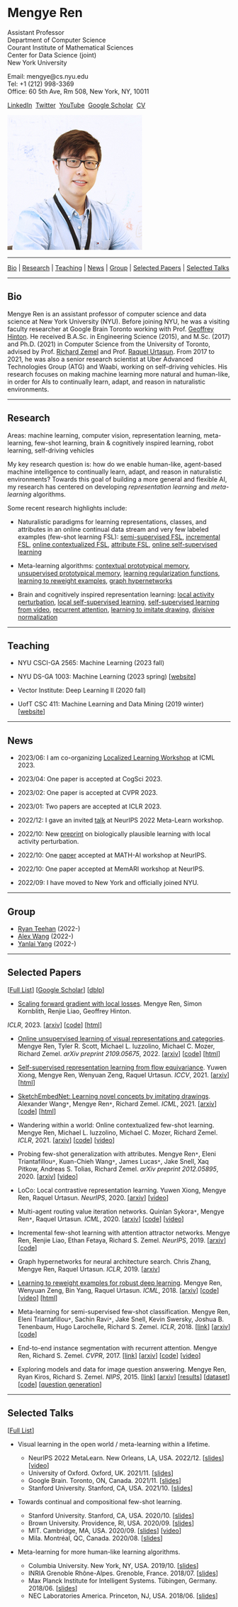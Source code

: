 <title>Mengye Ren</title>
<div class="ribbon">&nbsp;</div>
<div class="headdiv">
<div class="txt-panel">
<h1>Mengye Ren</h1>
<p><span class="title">Assistant Professor</span>
<br/>
Department of Computer Science
<br/>
Courant Institute of Mathematical Sciences
<br/>
Center for Data Science (joint)
<br/>
New York University</p>
<p>Email: mengye@cs.nyu.edu
<br/>Tel: +1 (212) 998-3369
<br/>Office: 60 5th Ave, Rm 508, New York, NY, 10011</p>
<p>
<a href="https://www.linkedin.com/in/mengye-ren-593b3546">LinkedIn</a>&nbsp;
<a href="https://twitter.com/mengyer">Twitter</a>&nbsp;
<!-- <a href="https://github.com/renmengye">GitHub</a>&nbsp; -->
<a href="https://www.youtube.com/@mengyetalks">YouTube</a>&nbsp;
<a href="https://scholar.google.com/citations?user=XcQ9WqMAAAAJ">Google
Scholar</a>&nbsp;
<a href="cv/cv_mengye_ren.pdf">CV</a>&nbsp;
<!-- <a href="http://blog.mengyer.com">Blog</a> -->
</p>
</div>
<div class="img-panel"><img class="round-pic" src="img/profile_pic3.jpg" /></div>
</div>
</div>

-------------------------------------------------------------------------------

<div class='nav-bar'>
<a href="#bio">Bio</a> |
<a href="#research">Research</a> |
<a href="#teaching">Teaching</a> |
<a href="#news">News</a> |
<a href="#group">Group</a> |
<!--<a href="#preprints">Preprints</a> |-->
<a href="#papers">Selected Papers</a> |
<!--<a href="#soft">Software</a> |-->
<a href="#talks">Selected Talks</a>
<!--<a href="#service">Service</a> -->
<!--<a href="#media">Media</a>-->
</div>

-------------------------------------------------------------------------------

## <a name="bio">Bio</a>

Mengye Ren is an assistant professor of computer science and data science at
New York University (NYU). Before joining NYU, he was a visiting faculty
researcher at Google Brain Toronto working with Prof. [Geoffrey
Hinton](https://www.cs.toronto.edu/~hinton/). He received B.A.Sc. in
Engineering Science (2015), and M.Sc. (2017) and Ph.D. (2021) in Computer
Science from the University of Toronto, advised by Prof. [Richard
Zemel](http://www.cs.toronto.edu/~zemel/) and Prof. [Raquel
Urtasun](http://www.cs.toronto.edu/~urtasun/). From 2017 to 2021, he was also a
senior research scientist at Uber Advanced Technologies Group (ATG) and Waabi,
working on self-driving vehicles. His research focuses on making machine
learning more natural and human-like, in order for AIs to continually learn,
adapt, and reason in naturalistic environments.

-------------------------------------------------------------------------------

## <a name="research">Research</a>

Areas: machine learning, computer vision, representation learning,
meta-learning, few-shot learning, brain & cognitively inspired learning, robot
learning, self-driving vehicles

My key research question is: how do we enable human-like, agent-based machine
intelligence to continually learn, adapt, and reason in naturalistic
environments? Towards this goal of building a more general and flexible AI, my
research has centered on developing *representation learning* and
*meta-learning* algorithms.

Some recent research highlights include:

* Naturalistic paradigms for learning representations, classes, and attributes
  in an online continual data stream and very few labeled examples (few-shot 
  learning FSL): 
  [semi-supervised FSL](https://arxiv.org/abs/1803.00676), 
  [incremental FSL](https://arxiv.org/abs/1810.07218), 
  [online contextualized FSL](https://arxiv.org/abs/2007.04546),
  [attribute FSL](https://arxiv.org/abs/2012.05895),
  [online self-supervised learning](https://arxiv.org/abs/2109.05675)

* Meta-learning algorithms:
  [contextual prototypical memory](https://arxiv.org/abs/2007.04546),
  [unsupervised prototypical memory](https://arxiv.org/abs/2109.05675),
  [learning regularization functions](https://arxiv.org/abs/1810.07218),
  [learning to reweight examples](https://arxiv.org/abs/1803.09050),
  [graph hypernetworks](https://arxiv.org/abs/1810.05749)

* Brain and cognitively inspired representation learning:
  [local activity perturbation](https://arxiv.org/abs/2210.03310),
  [local self-supervised learning](https://arxiv.org/abs/2008.01342),
  [self-supervised learning from video](https://arxiv.org/abs/2101.06553),
  [recurrent attention](https://arxiv.org/abs/1605.09410),
  [learning to imitate drawing](https://arxiv.org/abs/2009.04806),
  [divisive normalization](https://arxiv.org/abs/1611.04520)

-------------------------------------------------------------------------------

## <a name="teaching">Teaching</a>

* NYU CSCI-GA 2565: Machine Learning (2023 fall)

* NYU DS-GA 1003: Machine Learning (2023 spring) [[website](https://nyu-ds1003.github.io/spring2023)]

* Vector Institute: Deep Learning II (2020 fall)

* UofT CSC 411: Machine Learning and Data Mining (2019 winter)
[[website](teach/csc411_19s)]

-------------------------------------------------------------------------------

## <a name="news">News</a>

* 2023/06: I am co-organizing [Localized Learning Workshop](https://sites.google.com/view/localized-learning-workshop) at ICML 2023.

* 2023/04: One paper is accepted at CogSci 2023.

* 2023/02: One paper is accepted at CVPR 2023.

* 2023/01: Two papers are accepted at ICLR 2023.

* 2022/12: I gave an invited [talk](https://youtu.be/bYZ_lO8nNf0) at NeurIPS 2022 Meta-Learn workshop.

* 2022/10: New [preprint](https://arxiv.org/abs/2210.03310) on biologically
  plausible learning with local activity perturbation.

* 2022/10: One [paper](https://arxiv.org/abs/2210.02615) accepted at MATH-AI workshop at NeurIPS.

* 2022/10: One paper accepted at MemARI workshop at NeurIPS.

* 2022/09: I have moved to New York and officially joined NYU.

<!-- * 2022/07: One [paper](https://www.ecva.net/papers/eccv_2022/papers_ECCV/papers/136990259.pdf) accepted at ECCV 2022.

* 2022/01: I started working at Google Brain Toronto as a visiting faculty researcher.

* 2021/11: I will visit the University of Oxford and give a talk on Nov 17, 2021.

* 2021/10: I will visit Stanford University and give a talk on Oct 20, 2021.

* 2021/10: I defended my Ph.D. thesis ["Open World Machine Learning with
  Limited Labeled
  Data"](https://tspace.library.utoronto.ca/bitstream/1807/123215/2/Ren_Mengye_202206_PhD_thesis.pdf)
  on Oct 19, 2021.

* 2021/09: Two papers [[1](https://arxiv.org/abs/2104.03956),
  [2](https://arxiv.org/abs/2101.06784)] are accepted at CoRL 2021.

* 2021/07: Two papers [[1](https://arxiv.org/abs/2101.06553),
  [2](https://arxiv.org/abs/2101.06560)] are accepted at ICCV 2021.

* 2021/05: I will join as an assistant professor at [NYU Courant Computer
  Science](https://cs.nyu.edu/home/index.html) and [Center for Data
  Science](https://cds.nyu.edu) starting Sept 2022.

* 2021/05: One [paper](https://arxiv.org/abs/2009.04806) is accepted at ICML 2021.

* 2021/02: Two papers [[1](https://arxiv.org/abs/2101.06549),
  [2](https://arxiv.org/abs/2101.06541)] are accepted at CVPR 2021.

* 2021/02: One [paper](https://arxiv.org/abs/2011.01153) is accepted at ICRA 2021.

* 2021/01: Two papers [[1](https://arxiv.org/abs/2007.04546),
  [2](https://arxiv.org/abs/2010.07140)] are accepted at ICLR 2021.

* 2020/10: One [paper](https://arxiv.org/abs/2011.05289) is accepted at CoRL 2020.

* 2020/09: One [paper](https://arxiv.org/abs/2008.01342) is accepted at NeurIPS 2020.

* 2020/09: I will visit Stanford University and give a talk on Oct 12, 2020.

* 2020/09: I will visit Brown University and give a talk on Sept 25, 2020.

* 2020/08: I will visit [MIT](https://sites.google.com/view/visionseminar) and
  give a talk on Sept 22, 2020.

* 2020/08: I will give a talk at [Mila](https://mila.quebec/en/cours/rdv) on
  Aug 28, 2020. -->

<!-- * 2020/07: One [paper](https://arxiv.org/abs/2008.05930) is accepted at ECCV 2020.

* 2020/07: One [paper](https://arxiv.org/abs/2008.05927) is accepted at IROS 2020.

* 2020/06: One [paper](https://arxiv.org/abs/2007.05096) is accepted at ICML 2020.

* 2020/02: One [paper](https://arxiv.org/abs/2004.00543) is accepted at CVPR 2020.

* 2019/09: One [paper](https://arxiv.org/abs/1910.11296) is accepted at CoRL 2019.

* 2019/09: One [paper](https://arxiv.org/abs/1810.07218) is accepted at NeurIPS 2019.

* 2019/09: I will visit [Columbia University](http://stat.columbia.edu/student-seminar-fall-2019) in
  NYC on Oct 9, 2019.

* 2019/06: One [paper](https://arxiv.org/abs/1910.04586) is accepted at IROS 2019.

* 2018/12: One [paper](https://arxiv.org/abs/1810.05749) is accepted at ICLR 2019.

* 2018/10: I will be teaching CSC 411 (Machine Learning and Data Mining) in the winter semester of 2019. [[course website](teach/csc411_19s)]

* 2018/06: I will visit INRIA Grenoble Rhône-Alpes and give a talk on July 19, 2018.

* 2018/06: I will visit TU Berlin on July 16, 2018.

* 2018/05: I will visit NEC lab in Princeton, NJ and give a talk on June 4, 2018.

* 2018/04: I will visit the University of Tübingen and MPI for Intelligent Systems from June 25 to
  July 20, 2018.
 -->

----------------------------------------------------------------------------

## <a name="group">Group</a>

* [Ryan Teehan](https://rteehas.github.io/) (2022-)
* [Alex Wang](https://www.cs.toronto.edu/~alexw/) (2022-)
* [Yanlai Yang](https://yanlai00.github.io/) (2022-)

----------------------------------------------------------------------------

## <a name="papers">Selected Papers</a>
[[Full List](research)]
[[Google Scholar](https://scholar.google.com/citations?user=XcQ9WqMAAAAJ)]
[[dblp](https://dblp.org/pers/hd/r/Ren:Mengye)]

* [Scaling forward gradient with local losses](research/2023/scaling-forward-gradient-with-local-losses).
Mengye Ren, Simon Kornblith, Renjie Liao, Geoffrey Hinton.
<!-- *arXiv preprint 2210.03310*, 2022. -->
*ICLR*, 2023.
[[arxiv](https://arxiv.org/abs/2210.03310)]
[[code](https://github.com/google-research/google-research/tree/master/local_forward_gradient)]
[[html](research/2023/scaling-forward-gradient-with-local-losses)]

* [Online unsupervised learning of visual representations and categories](research/2022/online-unsupervised-learning-of-visual-representations-and-categories).
Mengye Ren, Tyler R. Scott, Michael L. Iuzzolino, Michael C. Mozer, Richard Zemel.
*arXiv preprint 2109.05675*, 2022.
[[arxiv](https://arxiv.org/abs/2109.05675)]
[[code](https://github.com/renmengye/online-unsup-proto-net)]
[[html](research/2022/online-unsupervised-learning-of-visual-representations-and-categories)]

* [Self-supervised representation learning from flow equivariance](research/2021/self-supervised-representation-learning-from-flow-equivariance).
Yuwen Xiong, Mengye Ren, Wenyuan Zeng, Raquel Urtasun.
*ICCV*, 2021.
[[arxiv](https://arxiv.org/abs/2101.06553)]
[[html](research/2021/self-supervised-representation-learning-from-flow-equivariance)]

* [SketchEmbedNet: Learning novel concepts by imitating drawings](research/2021/sketch-embed-net-learning-novel-concepts-by-imitating-drawings).
Alexander Wang``*``, Mengye Ren``*``, Richard Zemel.
*ICML*, 2021.
[[arxiv](https://arxiv.org/abs/2009.04806)]
[[code](https://github.com/alexnwang/SketchEmbedNet-public)]
[[html](research/2021/sketch-embed-net-learning-novel-concepts-by-imitating-drawings)]

* Wandering within a world: Online contextualized few-shot learning.
Mengye Ren, Michael L. Iuzzolino, Michael C. Mozer, Richard Zemel.
*ICLR*, 2021.
[[arxiv](https://arxiv.org/abs/2007.04546)]
[[code](https://github.com/renmengye/oc-fewshot-public)]
[[video](https://slideslive.com/38931573/wandering-within-a-world-online-contextualized-fewshot-learning)]

* Probing few-shot generalization with attributes.
Mengye Ren``*``, Eleni Triantafillou``*``, Kuan-Chieh Wang``*``, James Lucas``*``, Jake Snell, Xaq Pitkow, Andreas S. Tolias, Richard Zemel.
*arXiv preprint 2012.05895*, 2020.
[[arxiv](https://arxiv.org/abs/2012.05895)]
[[video](https://slideslive.at/38941548/flexible-fewshot-learning-of-contextual-similarities)]

* LoCo: Local contrastive representation learning.
Yuwen Xiong, Mengye Ren, Raquel Urtasun.
*NeurIPS*, 2020.
[[arxiv](https://arxiv.org/abs/2008.01342)]
[[video](https://slideslive.com/38936405/loco-local-contrastive-representation-learning)]

* Multi-agent routing value iteration networks.
Quinlan Sykora``*``, Mengye Ren``*``, Raquel Urtasun.
*ICML*, 2020.
[[arxiv](https://arxiv.org/abs/2007.05096)]
[[code](https://github.com/uber-research/MARVIN)]
[[video](https://slideslive.com/38927801/multiagent-routing-value-iteration-network-marvin)]

* Incremental few-shot learning with attention attractor networks.
Mengye Ren, Renjie Liao, Ethan Fetaya, Richard S. Zemel.
*NeurIPS*, 2019.
[[arxiv](https://arxiv.org/abs/1810.07218)]
[[code](https://github.com/renmengye/inc-few-shot-attractor-public)]

* Graph hypernetworks for neural architecture search.
Chris Zhang, Mengye Ren, Raquel Urtasun.
*ICLR*, 2019.
[[arxiv](https://arxiv.org/abs/1810.05749)]

* [Learning to reweight examples for robust deep learning](research/2018/learning-to-reweight-examples-for-robust-deep-learning).
Mengye Ren, Wenyuan Zeng, Bin Yang, Raquel Urtasun.
*ICML*, 2018.
[[arxiv](https://arxiv.org/abs/1803.09050)]
[[code](https://github.com/uber-research/learning-to-reweight-examples)]
[[video](https://vimeo.com/287808016)]
[[html](research/2018/learning-to-reweight-examples-for-robust-deep-learning)]

* Meta-learning for semi-supervised few-shot classification.
Mengye Ren, Eleni Triantafillou``*``, Sachin Ravi``*``, Jake Snell, Kevin
Swersky, Joshua B. Tenenbaum, Hugo Larochelle, Richard S. Zemel.
*ICLR*, 2018.
[[link](research/fewshotssl/index.html)]
[[arxiv](https://arxiv.org/abs/1803.00676)]
[[code](https://github.com/renmengye/few-shot-ssl-public)]

* End-to-end instance segmentation with recurrent attention.
Mengye Ren, Richard S. Zemel.
*CVPR*, 2017.
[[link](research/recattend/index.html)]
[[arxiv](https://arxiv.org/abs/1605.09410)]
[[code](https://github.com/renmengye/rec-attend-public)]
[[video](https://www.youtube.com/watch?v=oHgUowLph7E)]

* Exploring models and data for image question answering.
Mengye Ren, Ryan Kiros, Richard S. Zemel.
*NIPS*, 2015.
[[link](research/imageqa/index.html)]
[[arxiv](https://arxiv.org/abs/1505.02074)]
[[results](research/imageqa/results)]
[[dataset](research/imageqa/data/cocoqa)]
[[code](https://github.com/renmengye/imageqa-public)]
[[question generation](https://github.com/renmengye/imageqa-qgen)]


<!--
## <a name="soft">Software</a>
* Forward-mode automatic differentiation for TensorFlow.
[[github]](https://github.com/renmengye/tensorflow-forward-ad)

* Python-based light weight pipeline scheduler for slurm jobs.
[[github]](https://github.com/renmengye/pysched)

* Deep Dashboard: Visualize training process in real time.
[[github](https://github.com/renmengye/deep-dashboard)]
-->

-------------------------------------------------------------------------------

## <a name="talks">Selected Talks</a>

[[Full List](talks)]

* Visual learning in the open world / meta-learning within a lifetime.
    * NeurIPS 2022 MetaLearn. New Orleans, LA, USA. 2022/12.
    [[slides](https://drive.google.com/file/d/1gA968oKiO1ufAtX3ogGsQbqJVkW0ztry/view?usp=sharing)] [[video](https://youtu.be/bYZ_lO8nNf0)]
    * University of Oxford. Oxford, UK. 2021/11.
    [[slides](https://drive.google.com/file/d/10_vWl_ETc_dNXFNcyt6Ft-4uvRyxaLAM/view?usp=sharing)]
    * Google Brain. Toronto, ON, Canada. 2021/11.
    [[slides](https://drive.google.com/file/d/10AQdRPe6va2-FxCrPM3bhqKW3FMRvMHU/view?usp=sharing)]
    * Stanford University. Stanford, CA, USA. 2021/10.
    [[slides](https://drive.google.com/file/d/10-WWd-GQ3Udf_IL_d6TIlq738tj_MKtt/view?usp=sharing)]

* Towards continual and compositional few-shot learning.
    * Stanford University. Stanford, CA, USA. 2020/10.
    [[slides](https://drive.google.com/file/d/1Y8jXp0wTlWqn9pBE97btRJX7FutQOqP1/view?usp=sharing)]
    * Brown University. Providence, RI, USA. 2020/09.
    [[slides](https://drive.google.com/file/d/1GjiRkDnMol3PdoxLKb5q7Oy4rDMnC0kT/view?usp=sharing)]
    * MIT. Cambridge, MA, USA. 2020/09.
    [[slides](https://drive.google.com/file/d/16GXux_cX6AahqQ2yLQIWtEP8AdpDKezA/view?usp=sharing)]
    [[video](https://www.youtube.com/watch?v=PhKBAkINm40)]
    * Mila. Montréal, QC, Canada. 2020/08.
    [[slides](https://drive.google.com/file/d/1LNXPTJEPhzK-wNPJrev-9EaButZrYRfr/view?usp=sharing)]

* Meta-learning for more human-like learning algorithms.
    * Columbia University. New York, NY, USA. 2019/10.
    [[slides](https://drive.google.com/file/d/1S6HgdAMx8_QYz5hcSf4B7tj_ZzwDd1t_/view?usp=sharing)]
    * INRIA Grenoble Rhône-Alpes. Grenoble, France. 2018/07.
    [[slides](https://drive.google.com/file/d/1ePaNOzThOL_F7B5SZPPNWpj2IkXcNdkE/view?usp=sharing)]
    * Max Planck Institute for Intelligent Systems. Tübingen, Germany. 2018/06.
    [[slides](https://drive.google.com/file/d/1nUqYGh1QKv5eyXsEStBo4bf5pQRbhFsF/view?usp=sharing)]
    * NEC Laboratories America. Princeton, NJ, USA. 2018/06.
    [[slides](https://drive.google.com/file/d/14_H34NgmQ6NN8XJkn_lwK_awrypUdQvv/view?usp=sharing)]

<!-- * A tutorial on few-shot learning and unsupervised representation learning.
Vector Institute. Toronto, ON, Canada. 2021/01. -->

<!--
## <a name="talks">Talks</a>

* A tutorial on few-shot learning and unsupervised representation learning.
Vector Institute. Toronto, ON, Canada. 2021/01.

* How can we apply few-shot learning?
Vector Institute. Toronto, ON, Canada. 2020/10.

* Towards continual and compositional few-shot learning.
Stanford University. Stanford, CA, USA. 2020/10.

* Towards continual and compositional few-shot learning.
Brown University. Providence, RI, USA. 2020/09.

* Towards continual and compositional few-shot learning.
MIT. Cambridge, MA, USA. 2020/09.

* Towards continual and compositional few-shot learning.
Mila. Montréal, Québec, Canada. 2020/08.

* Towards continual and compositional few-shot learning.
Uber ATG. Toronto, Ontario, Canada. 2020/08.

* Wandering within a world: Online contextualized few-shot learning.
Google Brain. Montréal, Québec, Canada. 2020/08.

* Wandering within a world: Online contextualized few-shot learning.
ICML 2020 Lifelong Learning Workshop. Virtual webinar. 2020/07.
[[slides](https://drive.google.com/file/d/1SJusk2ILF-I3q3RGSU2nEz_6BYG6GY_Q/view?usp=sharing)]

* Wandering within a world: Online contextualized few-shot learning.
ICML 2020 Continual Learning Workshop. Virtual webinar. 2020/07.
[[slides](https://drive.google.com/file/d/1HhXSVx7pJsSp1LO7W880BqMZfFSo48od/view?usp=sharing)]

* Jointly learnable behavior and trajectory planning for self-driving vehicles.
IROS 2019. Macau, China. 2019/11.
[[slides](https://drive.google.com/file/d/1QzrgV5uHaoEpEMUrbPrlHE_nERHfuNvT/view?usp=sharing)]

* Meta-learning for more human-like learning algorithms.
Columbia University, Department of Statistics. New York, NY, USA. 2019/10.
[[slides](https://drive.google.com/file/d/1S6HgdAMx8_QYz5hcSf4B7tj_ZzwDd1t_/view?usp=sharing)]

* Learning to reweight examples for robust deep learning.
CIFAR deep learning and reinforcement learning summer school. Toronto, Ontario, Canada. 2018/08.
[[slides](https://drive.google.com/file/d/1jWGJHjpFwjMeHrAtx6vMJ2yg973_hx3t/view?usp=sharing)]

* Meta-learning for weakly supervised learning.
INRIA Grenoble Rhône-Alpes. Grenoble, France. 2018/07.
[[slides](https://drive.google.com/file/d/1ePaNOzThOL_F7B5SZPPNWpj2IkXcNdkE/view?usp=sharing)]

* Learning to reweight examples for robust deep learning. ICML 2018. Stockholm, Sweden. 2018/07.
[[slides](https://drive.google.com/file/d/1jWGJHjpFwjMeHrAtx6vMJ2yg973_hx3t/view?usp=sharing)]
[[video](https://vimeo.com/287808016)]

* Meta-learning and learning to reweight examples.
Max Planck Institute for Intelligent Systems. Tübingen, Germany. 2018/06.
[[slides](https://drive.google.com/file/d/1nUqYGh1QKv5eyXsEStBo4bf5pQRbhFsF/view?usp=sharing)]

* Meta-learning for weakly supervised learning.
NEC Laboratories America. Princeton, NJ, USA. 2018/06.
[[slides](https://drive.google.com/file/d/14_H34NgmQ6NN8XJkn_lwK_awrypUdQvv/view?usp=sharing)]

* SBNet: Sparse blocks network for fast inference.
Borealis AI Lab. Toronto, ON, Canada. 2018/02.
[[slides](https://docs.google.com/presentation/d/1mTo8Dv3BjQwh2lNerLnwQgsa4YTrDb-O8kkAN4lcCI4/edit?usp=sharing)]

* Meta-learning for semi-supervised few-shot classification.
Vector Institute. Toronto, ON, Canada. 2017/11.
[[slides](https://docs.google.com/presentation/d/16im80t2tl1mJHyvTrgMmqqWbCvPBBCmALK4tbTJFq-o/edit?usp=sharing)]

* End-to-end instance segmentation with recurrent attention.
CVPR 2017. Honolulu, HI, USA. 2017/07.
[[video](https://www.youtube.com/watch?v=oHgUowLph7E)]

* Sequence-to-sequence deep learning with recurrent attention.
Queen's University. Kingston, ON, Canada. 2017/05.
[[slides](https://docs.google.com/presentation/d/1lAKvNL4RWk00Ad4aAInniAkiWxaEwJn7cLoCFVwQuMs/edit?usp=sharing)]

* Recurrent neural networks. CSC 2541 Guest Lecture.
University of Toronto. Toronto, ON, Canada. 2017/01.
[[slides](https://docs.google.com/presentation/d/1cTfhrPa5EFtRsbKXSKv4AAmAi9lZoe0vq0Yt4oZtElc/edit?usp=sharing)]

* Deep dashboard tutorial. University of Toronto. 2016/02.
University of Guelph. Guelph, ON, Canada. 2016/03.
[[slides](https://docs.google.com/presentation/d/1hWINp0UY6aAINjgmWqHmYg_Qtt13DsHL8X6J6xGq1jc/edit?usp=sharing)]

* Exploring data and models for image question answering.
ICML 2015 Deep Learning Workshop. Lille, France. 2015/07.
[[slides](https://docs.google.com/presentation/d/1jEtaqod5-QgHuK09pQv2U1HrkCxFHiRbBL7a-2C6dfw/edit?usp=sharing)]
-->

<!--
------------------------------------------------------------------------------->

<!--## <a name="service">Service</a>

* Journal reviewer:
[IEEE TPAMI](https://ieeexplore.ieee.org/xpl/RecentIssue.jsp?punumber=34)
[IEEE TIP](https://ieeexplore.ieee.org/xpl/RecentIssue.jsp?punumber=83)
[IEEE TNNLS](https://ieeexplore.ieee.org/xpl/RecentIssue.jsp?punumber=5962385)
[IEEE TCI](https://ieeexplore.ieee.org/xpl/RecentIssue.jsp?punumber=6745852)
[Optim Method Softw](https://www.tandfonline.com/toc/goms20/current)

* Conference reviewer:
[NIPS/NeurIPS](https://nips.cc/) 2016-2020,
[ICML](https://icml.cc/) 2017-2020,
[ICLR](https://iclr.cc/) 2018-2020,
[CVPR](https://www.thecvf.com/) 2018-2020,
[ICCV](https://www.thecvf.com/) 2019,
[ECCV](https://eccv2020.eu/) 2020,
[AAAI](https://www.aaai.org/) 2018,
[UAI](http://auai.org/) 2018
-->

<!--
------------------------------------------------------------------------------->

<!--
## <a name="media">Media</a>

* Autonomous vehicles: U of T researchers make advances with new algorithm.  Nina Haikara. U of T News. 2018/06/21.
[[link](https://www.utoronto.ca/news/autonomous-vehicles-u-t-researchers-make-advances-new-algorithm)]

* Industry | Uber proposed SBNet: Leveraging Activation Block Sparsity for Speeding up Convolutional Neural Networks 业界 | Uber提出SBNet：利用激活的稀疏性加速卷积网络 (Article in Chinese). Synced. 2018/01/18. [[link](https://mp.weixin.qq.com/s/xCzS7sYMFmk5K4ClB1I2YQ)]

* SBNet: Leveraging Activation Block Sparsity for Speeding up Convolutional Neural Networks. Uber Engineering Blog. 2018/01/16. [[link](http://eng.uber.com/sbnet)]
-->
<div class="ribbon"></div>

